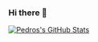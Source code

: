 ### Hi there 👋

<!--
**pedroacarval/pedroacarval** is a ✨ _special_ ✨ repository because its `README.md` (this file) appears on your GitHub profile.

Here are some ideas to get you started:

- 🔭 I’m currently working on ...
- 🌱 I’m currently learning ...
- 👯 I’m looking to collaborate on ...
- 🤔 I’m looking for help with ...
- 💬 Ask me about ...
- 📫 How to reach me: ...
- 😄 Pronouns: ...
- ⚡ Fun fact: ...
-->

[![Pedros's GitHub Stats](https://github-readme-stats.vercel.app/api?username=pedroacarval)](https://github.com/pedroacarval/github-readme-stats)

